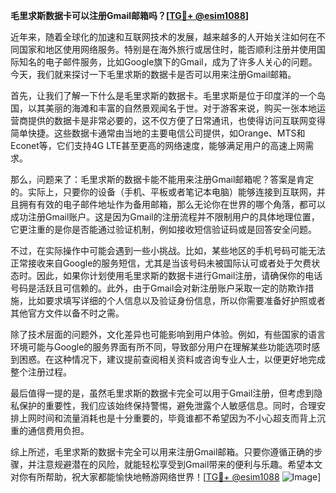 **毛里求斯数据卡可以注册Gmail邮箱吗？[[TG💪+ @esim1088](https://t.me/s/esim1088)]**

近年来，随着全球化的加速和互联网技术的发展，越来越多的人开始关注如何在不同国家和地区使用网络服务。特别是在海外旅行或居住时，能否顺利注册并使用国际知名的电子邮件服务，比如Google旗下的Gmail，成为了许多人关心的问题。今天，我们就来探讨一下毛里求斯的数据卡是否可以用来注册Gmail邮箱。

首先，让我们了解一下什么是毛里求斯的数据卡。毛里求斯是位于印度洋的一个岛国，以其美丽的海滩和丰富的自然景观闻名于世。对于游客来说，购买一张本地运营商提供的数据卡是非常必要的，这不仅方便了日常通讯，也使得访问互联网变得简单快捷。这些数据卡通常由当地的主要电信公司提供，如Orange、MTS和Econet等，它们支持4G LTE甚至更高的网络速度，能够满足用户的高速上网需求。

那么，问题来了：毛里求斯的数据卡能不能用来注册Gmail邮箱呢？答案是肯定的。实际上，只要你的设备（手机、平板或者笔记本电脑）能够连接到互联网，并且拥有有效的电子邮件地址作为备用邮箱，那么无论你在世界的哪个角落，都可以成功注册Gmail账户。这是因为Gmail的注册流程并不限制用户的具体地理位置，它更注重的是你是否能通过验证机制，例如接收短信验证码或是回答安全问题。

不过，在实际操作中可能会遇到一些小挑战。比如，某些地区的手机号码可能无法正常接收来自Google的服务短信，尤其是当该号码未被国际认可或者处于欠费状态时。因此，如果你计划使用毛里求斯的数据卡进行Gmail注册，请确保你的电话号码是活跃且可信赖的。此外，由于Gmail会对新注册账户采取一定的防欺诈措施，比如要求填写详细的个人信息以及验证身份信息，所以你需要准备好护照或者其他官方文件以备不时之需。

除了技术层面的问题外，文化差异也可能影响到用户体验。例如，有些国家的语言环境可能与Google的服务界面有所不同，导致部分用户在理解某些功能选项时感到困惑。在这种情况下，建议提前查阅相关资料或咨询专业人士，以便更好地完成整个注册过程。

最后值得一提的是，虽然毛里求斯的数据卡完全可以用于Gmail注册，但考虑到隐私保护的重要性，我们应该始终保持警惕，避免泄露个人敏感信息。同时，合理安排上网时间和流量消耗也是十分重要的，毕竟谁都不希望因为不小心超支而背上沉重的通信费用负担。

综上所述，毛里求斯的数据卡完全可以用来注册Gmail邮箱。只要你遵循正确的步骤，并注意规避潜在的风险，就能轻松享受到Gmail带来的便利与乐趣。希望本文对你有所帮助，祝大家都能愉快地畅游网络世界！[[TG💪+ @esim1088](https://t.me/s/esim1088) ![Image](https://i.postimg.cc/4NQfJmqS/Snipaste-2025-05-13-00-14-12.png)]